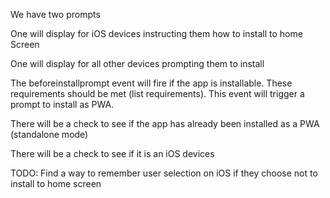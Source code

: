 We have two prompts

One will display for iOS devices instructing them how to install to home Screen

One will display for all other devices prompting them to install

The beforeinstallprompt event will fire if the app is installable. These requirements should be met (list requirements). This event will trigger a prompt to install as PWA.

There will be a check to see if the app has already been installed as a PWA (standalone mode)

There will be a check to see if it is an iOS devices

TODO: Find a way to remember user selection on iOS if they choose not to install to home screen
